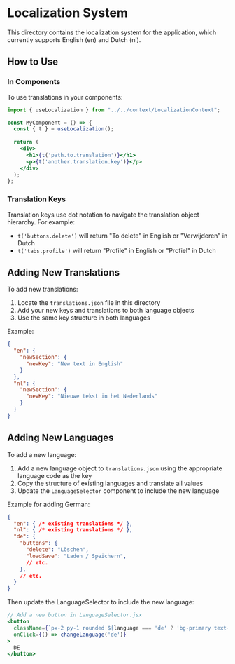# Localization System

This directory contains the localization system for the application, which currently supports English (en) and Dutch (nl).

## How to Use

### In Components

To use translations in your components:

```jsx
import { useLocalization } from "../../context/LocalizationContext";

const MyComponent = () => {
  const { t } = useLocalization();
  
  return (
    <div>
      <h1>{t('path.to.translation')}</h1>
      <p>{t('another.translation.key')}</p>
    </div>
  );
};
```

### Translation Keys

Translation keys use dot notation to navigate the translation object hierarchy. For example:

- `t('buttons.delete')` will return "To delete" in English or "Verwijderen" in Dutch
- `t('tabs.profile')` will return "Profile" in English or "Profiel" in Dutch

## Adding New Translations

To add new translations:

1. Locate the `translations.json` file in this directory
2. Add your new keys and translations to both language objects
3. Use the same key structure in both languages

Example:
```json
{
  "en": {
    "newSection": {
      "newKey": "New text in English"
    }
  },
  "nl": {
    "newSection": {
      "newKey": "Nieuwe tekst in het Nederlands"
    }
  }
}
```

## Adding New Languages

To add a new language:

1. Add a new language object to `translations.json` using the appropriate language code as the key
2. Copy the structure of existing languages and translate all values
3. Update the `LanguageSelector` component to include the new language

Example for adding German:
```json
{
  "en": { /* existing translations */ },
  "nl": { /* existing translations */ },
  "de": {
    "buttons": {
      "delete": "Löschen",
      "loadSave": "Laden / Speichern",
      // etc.
    },
    // etc.
  }
}
```

Then update the LanguageSelector to include the new language:

```jsx
// Add a new button in LanguageSelector.jsx
<button
  className={`px-2 py-1 rounded ${language === 'de' ? 'bg-primary text-white' : 'bg-gray-200'}`}
  onClick={() => changeLanguage('de')}
>
  DE
</button>
``` 